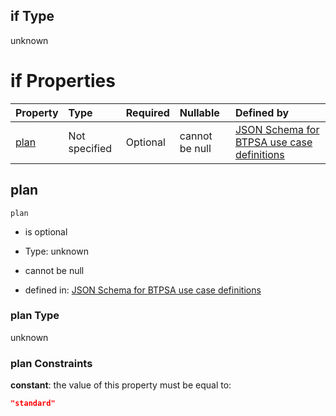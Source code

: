 ## if Type

unknown

# if Properties

| Property      | Type          | Required | Nullable       | Defined by                                                                                                                                                                                                                                  |
| :------------ | :------------ | :------- | :------------- | :------------------------------------------------------------------------------------------------------------------------------------------------------------------------------------------------------------------------------------------ |
| [plan](#plan) | Not specified | Optional | cannot be null | [JSON Schema for BTPSA use case definitions](btpsa-usecase-properties-services-items-allof-2-then-allof-38-then-allof-1-if-properties-plan.md "undefined#/properties/services/items/allOf/2/then/allOf/38/then/allOf/1/if/properties/plan") |

## plan



`plan`

*   is optional

*   Type: unknown

*   cannot be null

*   defined in: [JSON Schema for BTPSA use case definitions](btpsa-usecase-properties-services-items-allof-2-then-allof-38-then-allof-1-if-properties-plan.md "undefined#/properties/services/items/allOf/2/then/allOf/38/then/allOf/1/if/properties/plan")

### plan Type

unknown

### plan Constraints

**constant**: the value of this property must be equal to:

```json
"standard"
```
